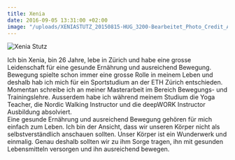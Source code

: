 ```yaml
---
title: Xenia
date: 2016-09-05 13:31:00 +02:00
image: "/uploads/XENIASTUTZ_20150815-HUG_3200-Bearbeitet_Photo_Credit_Andrea_Monica_Hug.jpg"
---
```


![Xenia Stutz](/uploads/XENIASTUTZ_20150815-HUG_3200-Bearbeitet_Photo_Credit_Andrea_Monica_Hug.jpg)

Ich bin Xenia, bin 26 Jahre, lebe in Zürich und habe eine grosse Leidenschaft für eine gesunde Ernährung und ausreichend Bewegung.
Bewegung spielte schon immer eine grosse Rolle in meinem Leben und deshalb hab ich mich für ein Sportstudium an der ETH Zürich entschieden. Momentan schreibe ich an meiner Masterarbeit im Bereich Bewegungs- und Trainingslehre. Ausserdem habe ich während meinem Studium die Yoga Teacher, die Nordic Walking Instructor und die deepWORK Instructor Ausbildung absolviert. <br />
Eine gesunde Ernährung und ausreichend Bewegung gehören für mich einfach zum Leben. Ich bin der Ansicht, dass wir unseren Körper nicht als selbstverständlich anschauen sollten. Unser Körper ist ein Wunderwerk und einmalig. Genau deshalb sollten wir zu ihm Sorge tragen, ihn mit gesunden Lebensmitteln versorgen und ihn ausreichend bewegen.